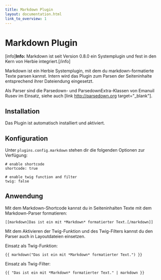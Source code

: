 ```yaml
---
title: Markdown Plugin
layout: documentation.html
link_to_overview: 1
---
```


# Markdown Plugin

[info]**Info:** Markdown ist seit Version 0.8.0 ein Systemplugin und fest in den Kern von Herbie integriert.[/info]

Markdown ist ein Herbie Systemplugin, mit dem du markdown-formatierte Texte parsen kannst. Intern wird das Plugin zum 
Parsen der Seiteninhalte entsprechend ihrer Dateiendung eingesetzt.

Als Parser sind die Parsedown- und ParsedownExtra-Klassen von Emanuil Rusev im Einsatz, siehe auch
[link http://parsedown.org target="_blank"].


## Installation

Das Plugin ist automatisch installiert und aktiviert.


## Konfiguration

Unter `plugins.config.markdown` stehen dir die folgenden Optionen zur Verfügung:

    # enable shortcode
    shortcode: true
    
    # enable twig function and filter
    twig: false


## Anwendung

Mit dem Markdown-Shortcode kannst du in Seiteninhalten Texte mit dem Markdown-Parser formatieren: 

    [[markdown]Das ist ein mit *Markdown* formatierter Text.[/markdown]]

Mit dem Aktivieren der Twig-Funktion und des Twig-Filters kannst du den Parser auch in Layoutdateien einsetzen.

Einsatz als Twig-Funktion:

    {{ markdown("Das ist ein mit *Markdown* formatierter Text.") }}
    
Einsatz als Twig-Filter:

    {{ "Das ist ein mit *Markdown* formatierter Text." | markdown }}

